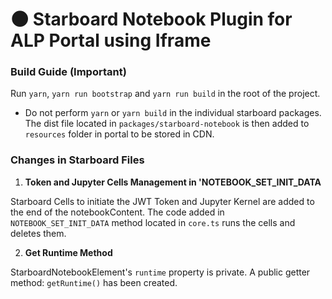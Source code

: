 # 🌑 Starboard Notebook Plugin for ALP Portal using Iframe 

### **Build Guide (Important)**
Run `yarn`, `yarn run bootstrap` and `yarn run build` in the root of the project.
- Do not perform `yarn` or `yarn build` in the individual starboard packages. 
The dist file located in `packages/starboard-notebook` is then added to `resources` folder in portal to be stored in CDN. 


### **Changes in Starboard Files**
1. **Token and Jupyter Cells Management in 'NOTEBOOK_SET_INIT_DATA**

Starboard Cells to initiate the JWT Token and Jupyter Kernel are added to the end of the notebookContent. 
The code added in `NOTEBOOK_SET_INIT_DATA` method located in `core.ts` runs the cells and deletes them. 

2. **Get Runtime Method** 

StarboardNotebookElement's `runtime` property is private. A public getter method: `getRuntime()` has been created. 
